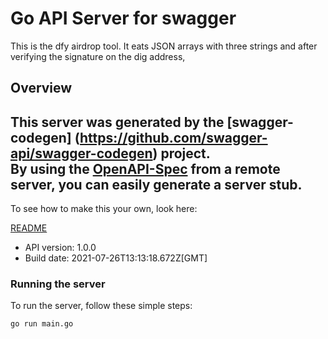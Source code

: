 # Go API Server for swagger

This is the dfy airdrop tool.  It eats JSON arrays with three strings and after verifying the signature on the dig address, 

## Overview
This server was generated by the [swagger-codegen]
(https://github.com/swagger-api/swagger-codegen) project.  
By using the [OpenAPI-Spec](https://github.com/OAI/OpenAPI-Specification) from a remote server, you can easily generate a server stub.  
-

To see how to make this your own, look here:

[README](https://github.com/swagger-api/swagger-codegen/blob/master/README.md)

- API version: 1.0.0
- Build date: 2021-07-26T13:13:18.672Z[GMT]


### Running the server
To run the server, follow these simple steps:

```
go run main.go
```

